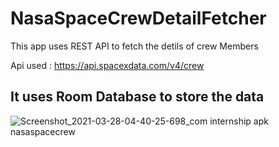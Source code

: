 # NasaSpaceCrewDetailFetcher

This app uses REST API to fetch the detils of crew Members

Api used : https://api.spacexdata.com/v4/crew

## It uses Room Database to store the data

![Screenshot_2021-03-28-04-40-25-698_com internship apk nasaspacecrew](https://user-images.githubusercontent.com/60540777/112744181-5ef98800-8fbb-11eb-9d55-218ccb7bd7dd.jpg)
